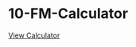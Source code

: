 # 10-FM-Calculator

<p><a href="https://arturo9314.github.io/10-FM-Calculator/" target="_blank" textstyle="text-decoration: none;">View Calculator<a/></p>
